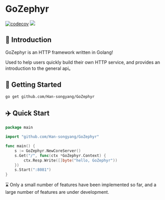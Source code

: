 # GoZephyr

[![codecov](https://codecov.io/gh/Han-songyang/GoZephyr/graph/badge.svg?token=0Z3PWAKPDC)](https://codecov.io/gh/Han-songyang/GoZephyr)   ![](https://img.shields.io/badge/go-1.21.0-blue.svg)      

## 📖 Introduction

GoZephyr is an HTTP framework written in Golang!

Used to help users quickly build their own HTTP service, and provides an introduction to the general api。

## 👋 Getting Started

```bash
go get github.com/Han-songyang/GoZephyr
```

## ✈️ Quick Start

```go
package main

import "github.com/Han-songyang/GoZephyr"

func main() {
	s := GoZephyr.NewCoreServer()
	s.Get("/", func(ctx *GoZephyr.Context) {
		ctx.Resp.Write([]byte("hello, GoZephyr"))
	})
	s.Start(":8081")
}

```

⌛️ Only a small number of features have been implemented so far, and a large number of features are under development.
